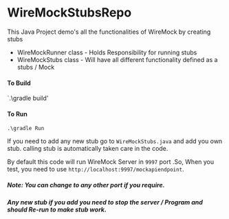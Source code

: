 # WireMockStubsRepo
This Java Project demo's all the functionalities of WireMock by creating stubs

* WireMockRunner class  - Holds Responsibility for running stubs
* WireMockStubs class - Will have all different functionality defined as a stubs / Mock

#### To Build
`.\gradle build'

#### To Run
`.\gradle Run`


If you need to add any new stub go to `WireMockStubs.java` and add you own stub. calling stub is automatically taken care in the code.

By default this code will run WireMock Server in `9997` port .So, When you test, you need to use `http://localhost:9997/mockapiendpoint`.

##### Note: You can change to any other port if you require. 
##### Any new stub if you add you need to stop the server / Program and should Re-run to make stub work.
